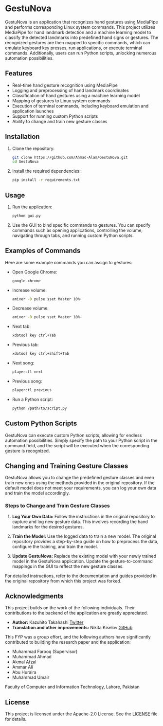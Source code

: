 # GestuNova

GestuNova is an application that recognizes hand gestures using MediaPipe and performs corresponding Linux system commands. This project utilizes MediaPipe for hand landmark detection and a machine learning model to classify the detected landmarks into predefined hand signs or gestures. The recognized gestures are then mapped to specific commands, which can emulate keyboard key presses, run applications, or execute terminal commands. Additionally, users can run Python scripts, unlocking numerous automation possibilities.

## Features

- Real-time hand gesture recognition using MediaPipe
- Logging and preprocessing of hand landmark coordinates
- Classification of hand gestures using a machine learning model
- Mapping of gestures to Linux system commands
- Execution of terminal commands, including keyboard emulation and application launches
- Support for running custom Python scripts
- Ability to change and train new gesture classes

## Installation

1. Clone the repository:
    ```sh
    git clone https://github.com/Ahmad-Alam/GestuNova.git
    cd GestuNova
    ```

2. Install the required dependencies:
    ```sh
    pip install -r requirements.txt
    ```

## Usage

1. Run the application:
    ```sh
    python gui.py
    ```

2. Use the GUI to bind specific commands to gestures. You can specify commands such as opening applications, controlling the volume, navigating through tabs, and running custom Python scripts.

## Examples of Commands

Here are some example commands you can assign to gestures:

- Open Google Chrome:
    ```sh
    google-chrome
    ```
- Increase volume:
    ```sh
    amixer -D pulse sset Master 10%+
    ```
- Decrease volume:
    ```sh
    amixer -D pulse sset Master 10%-
    ```
- Next tab:
    ```sh
    xdotool key ctrl+Tab
    ```
- Previous tab:
    ```sh
    xdotool key ctrl+shift+Tab
    ```
- Next song:
    ```sh
    playerctl next
    ```
- Previous song:
    ```sh
    playerctl previous
    ```
- Run a Python script:
    ```sh
    python /path/to/script.py
    ```

## Custom Python Scripts

GestuNova can execute custom Python scripts, allowing for endless automation possibilities. Simply specify the path to your Python script in the command field, and the script will be executed when the corresponding gesture is recognized.

## Changing and Training Gesture Classes

GestuNova allows you to change the predefined gesture classes and even train new ones using the methods provided in the original repository. If the default model does not meet your requirements, you can log your own data and train the model accordingly.

### Steps to Change and Train Gesture Classes

1. **Log Your Own Data:** Follow the instructions in the original repository to capture and log new gesture data. This involves recording the hand landmarks for the desired gestures.

2. **Train the Model:** Use the logged data to train a new model. The original repository provides a step-by-step guide on how to preprocess the data, configure the training, and train the model.

3. **Update GestuNova:** Replace the existing model with your newly trained model in the GestuNova application. Update the gesture-to-command mappings in the GUI to reflect the new gesture classes.

For detailed instructions, refer to the documentation and guides provided in the original repository from which this project was forked.

## Acknowledgments

This project builds on the work of the following individuals. Their contributions to the backend of the application are greatly appreciated.

- **Author:** Kazuhito Takahashi [Twitter](https://twitter.com/KzhtTkhs)
- **Translation and other improvements:** Nikita Kiselov [GitHub](https://github.com/kinivi)

This FYP was a group effort, and the following authors have significantly contributed to building the research paper and the application:

- Muhammad Farooq (Supervisor)
- Muhammad Ahmad
- Akmal Afzal
- Ammar Ali
- Abu Huraira
- Muhammad Umair

Faculty of Computer and Information Technology, Lahore, Pakistan

## License

This project is licensed under the Apache-2.0 License. See the [LICENSE](LICENSE) file for details.
